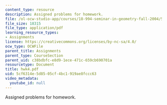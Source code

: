 ```yaml
---
content_type: resource
description: Assigned problems for homework.
file: /ol-ocw-studio-app/courses/18-994-seminar-in-geometry-fall-2004/5cf6314e5d8505cf4bc1919ae8fccc63_hwk4.pdf
file_size: 18315
file_type: application/pdf
learning_resource_types:
- Assignments
license: https://creativecommons.org/licenses/by-nc-sa/4.0/
ocw_type: OCWFile
parent_title: Assignments
parent_type: CourseSection
parent_uid: c38bdbfc-e8d9-1ece-471c-659cb690701a
resourcetype: Document
title: hwk4.pdf
uid: 5cf6314e-5d85-05cf-4bc1-919ae8fccc63
video_metadata:
  youtube_id: null
---
```

Assigned problems for homework.